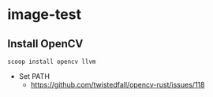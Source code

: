 # image-test

## Install OpenCV

```
scoop install opencv llvm
```

- Set PATH
  - https://github.com/twistedfall/opencv-rust/issues/118
